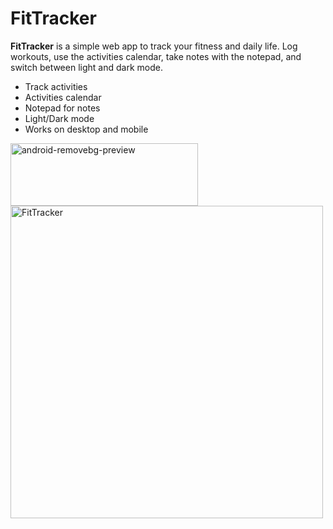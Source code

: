 # FitTracker

**FitTracker** is a simple web app to track your fitness and daily life. Log workouts, use the activities calendar, take notes with the notepad, and switch between light and dark mode.

- Track activities
- Activities calendar
- Notepad for notes
- Light/Dark mode
- Works on desktop and mobile

<img width="300" height="100" alt="android-removebg-preview" src="https://github.com/user-attachments/assets/3b12cbae-35a5-45ae-bc67-016454b4e9e3" />
<img width="500" height="500" alt="FitTracker" src="https://github.com/user-attachments/assets/9473bfcb-8b71-48df-b2a8-16ce18a0a82d" />
